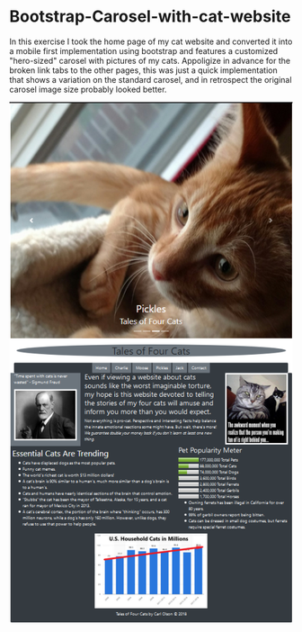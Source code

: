 
# Bootstrap-Carosel-with-cat-website

In this exercise I took the home page of my cat website and converted 
it into a mobile first implementation using bootstrap and features a 
customized "hero-sized" carosel with pictures of my cats. Appoligize in 
advance for the broken link tabs to the other pages, this was just a quick
implementation that shows a variation on the standard carosel, and in retrospect
the original carosel image size probably looked better.

![Screenshot of application](/img/cat-website-pickles.png)


